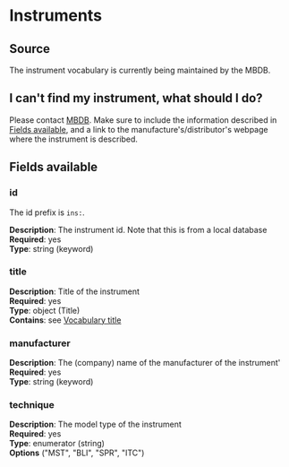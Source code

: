 # Instruments

## Source
The instrument vocabulary is currently being maintained by the MBDB.

## I can't find my instrument, what should I do?

Please contact [MBDB]. Make sure to include the information described in
[Fields available](#fields-available), and a link to the
manufacture's/distributor's webpage where the instrument is described.

## Fields available

### id
The id prefix is `ins:`.

**Description**: The instrument id. Note that this is from a local
                 database<br/>
**Required**: yes <br/>
**Type**: string (keyword) <br/>

### title
**Description**: Title of the instrument<br/>
**Required**: yes <br/>
**Type**: object (Title) <br/>
**Contains**: see [Vocabulary title](../datamodel/reusable_elements/vocabulary_title.md)

### manufacturer
**Description**: The (company) name of the manufacturer of the instrument'<br/>
**Required**: yes <br/>
**Type**: string (keyword) <br/>

### technique
**Description**: The model type of the instrument<br/>
**Required**: yes <br/>
**Type**: enumerator (string) <br/>
**Options** ("MST", "BLI", "SPR", "ITC")


[MBDB]: mailto:mbdb@ibt.cas.cz?subject=New%20Instrument&body=Instrument%20name%3A%0AManufacturer%3A%0ATechnique%3A